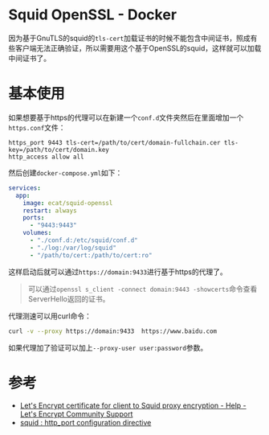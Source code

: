 # Squid OpenSSL - Docker

因为基于GnuTLS的squid的`tls-cert`加载证书的时候不能包含中间证书，照成有些客户端无法正确验证，所以需要用这个基于OpenSSL的squid，这样就可以加载中间证书了。

# 基本使用

如果想要基于https的代理可以在新建一个`conf.d`文件夹然后在里面增加一个`https.conf`文件：

```
https_port 9443 tls-cert=/path/to/cert/domain-fullchain.cer tls-key=/path/to/cert/domain.key
http_access allow all
```

然后创建`docker-compose.yml`如下：

```yml
services:
  app:
    image: ecat/squid-openssl
    restart: always
    ports:
      - "9443:9443"
    volumes:
      - "./conf.d:/etc/squid/conf.d"
      - "./log:/var/log/squid"
      - "/path/to/cert:/path/to/cert:ro"
```

这样启动后就可以通过`https://domain:9433`进行基于https的代理了。

> 可以通过`openssl s_client -connect domain:9443 -showcerts`命令查看ServerHello返回的证书。

代理测速可以用curl命令：

```sh
curl -v --proxy https://domain:9433  https://www.baidu.com
```

如果代理加了验证可以加上`--proxy-user user:password`参数。


# 参考

- [Let's Encrypt certificate for client to Squid proxy encryption - Help - Let's Encrypt Community Support](https://community.letsencrypt.org/t/lets-encrypt-certificate-for-client-to-squid-proxy-encryption/206978/10)
- [squid : http_port configuration directive](http://www.squid-cache.org/Doc/config/http_port/)
